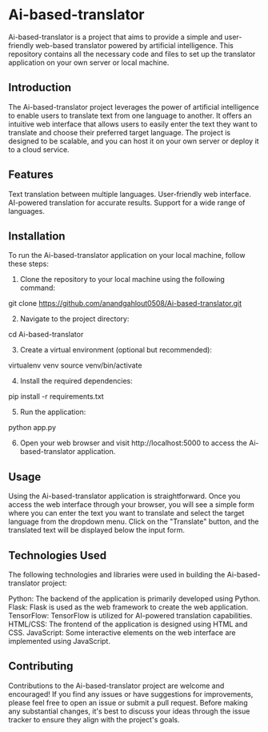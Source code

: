 # Ai-based-translator

Ai-based-translator is a project that aims to provide a simple and user-friendly web-based translator powered by artificial intelligence. This repository contains all the necessary code and files to set up the translator application on your own server or local machine.

## Introduction
The Ai-based-translator project leverages the power of artificial intelligence to enable users to translate text from one language to another. It offers an intuitive web interface that allows users to easily enter the text they want to translate and choose their preferred target language. The project is designed to be scalable, and you can host it on your own server or deploy it to a cloud service.

## Features
Text translation between multiple languages.
User-friendly web interface.
AI-powered translation for accurate results.
Support for a wide range of languages.

## Installation
To run the Ai-based-translator application on your local machine, follow these steps:

1. Clone the repository to your local machine using the following command:

git clone https://github.com/anandgahlout0508/Ai-based-translator.git

2. Navigate to the project directory:

cd Ai-based-translator

3. Create a virtual environment (optional but recommended):

virtualenv venv
source venv/bin/activate

4. Install the required dependencies:

pip install -r requirements.txt

5. Run the application:

python app.py

6. Open your web browser and visit http://localhost:5000 to access the Ai-based-translator application.

## Usage
Using the Ai-based-translator application is straightforward. Once you access the web interface through your browser, you will see a simple form where you can enter the text you want to translate and select the target language from the dropdown menu. Click on the "Translate" button, and the translated text will be displayed below the input form.

## Technologies Used
The following technologies and libraries were used in building the Ai-based-translator project:

Python: The backend of the application is primarily developed using Python.
Flask: Flask is used as the web framework to create the web application.
TensorFlow: TensorFlow is utilized for AI-powered translation capabilities.
HTML/CSS: The frontend of the application is designed using HTML and CSS.
JavaScript: Some interactive elements on the web interface are implemented using JavaScript.

## Contributing
Contributions to the Ai-based-translator project are welcome and encouraged! If you find any issues or have suggestions for improvements, please feel free to open an issue or submit a pull request. Before making any substantial changes, it's best to discuss your ideas through the issue tracker to ensure they align with the project's goals.



